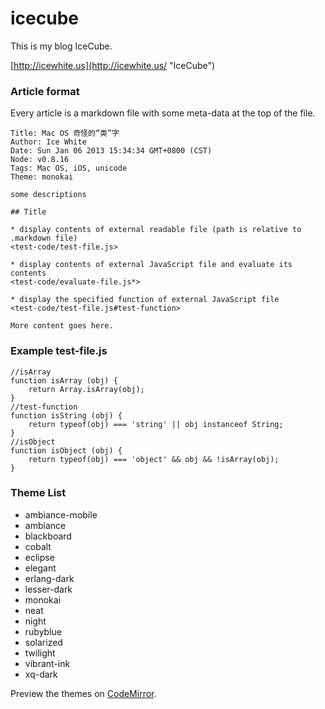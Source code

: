 icecube
=======

This is my blog IceCube.

[http://icewhite.us](http://icewhite.us/ "IceCube")

### Article format

Every article is a markdown file with some meta-data at the top of the file.

    Title: Mac OS 奇怪的“类”字
    Author: Ice White
    Date: Sun Jan 06 2013 15:34:34 GMT+0800 (CST)
    Node: v0.8.16
    Tags: Mac OS, iOS, unicode
    Theme: monokai

    some descriptions

    ## Title

    * display contents of external readable file (path is relative to .markdown file)
    <test-code/test-file.js>

    * display contents of external JavaScript file and evaluate its contents
    <test-code/evaluate-file.js*>

    * display the specified function of external JavaScript file
    <test-code/test-file.js#test-function>

    More content goes here.

### Example test-file.js
    //isArray
    function isArray (obj) {
        return Array.isArray(obj);
    }
    //test-function
    function isString (obj) {
        return typeof(obj) === 'string' || obj instanceof String;
    }
    //isObject
    function isObject (obj) {
        return typeof(obj) === 'object' && obj && !isArray(obj);
    }

### Theme List

* ambiance-mobile
* ambiance
* blackboard
* cobalt
* eclipse
* elegant
* erlang-dark
* lesser-dark
* monokai
* neat
* night
* rubyblue
* solarized
* twilight
* vibrant-ink
* xq-dark

Preview the themes on [CodeMirror](http://codemirror.net/demo/theme.html "CodeMirror").

